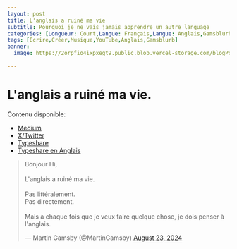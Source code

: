 ```yaml
---
layout: post
title: L'anglais a ruiné ma vie
subtitle: Pourquoi je ne vais jamais apprendre un autre language
categories: [Longueur: Court,Langue: Français,Langue: Anglais,Gamsblurb]
tags: [Écrire,Créer,Musique,YouTube,Anglais,Gamsblurb]
banner:
  image: https://2orpfio4ixpxegt9.public.blob.vercel-storage.com/blogPost/cm061d3ao001wkz0crx1rapup/preview-image-mXissGlLYzKXW41x1aPKEnU1FNDoGS.jfif
  
---
```


# L'anglais a ruiné ma vie.

Contenu disponible:
- [Medium](https://medium.com/@martin.gamsby/langlais-a-ruin%C3%A9-ma-vie-c874cc6fac0a)
- [X/Twitter](https://x.com/MartinGamsby/status/1826795404454998133)
- [Typeshare](https://typeshare.co/martingamsby/posts/langlais-a-ruine-ma-vie)
- [Typeshare en Anglais](https://typeshare.co/martingamsby/posts/english-ruined-my-life)

<blockquote class="twitter-tweet"><p lang="fr" dir="ltr">Bonjour Hi,<br><br>L&#39;anglais a ruiné ma vie.<br><br>Pas littéralement.<br>Pas directement.<br><br>Mais à chaque fois que je veux faire quelque chose, je dois penser à l&#39;anglais.</p>&mdash; Martin Gamsby (@MartinGamsby) <a href="https://twitter.com/MartinGamsby/status/1826795404454998133?ref_src=twsrc%5Etfw">August 23, 2024</a></blockquote> <script async src="https://platform.twitter.com/widgets.js" charset="utf-8"></script> 

